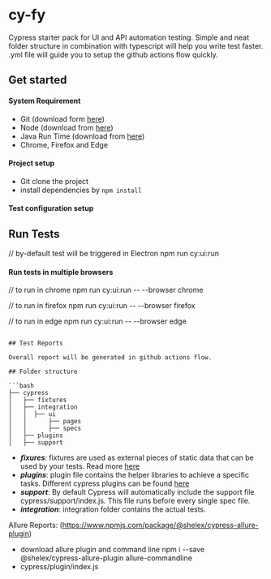 # cy-fy

Cypress starter pack for UI and API automation testing. Simple and neat folder structure in combination with typescript will help you write test faster. .yml file will guide you to setup the github actions flow quickly.

## Get started

#### System Requirement

- Git (download form [here](https://git-scm.com/downloads))
- Node (download from [here](https://nodejs.org/en/download/))
- Java Run Time (download from [here](https://www.oracle.com/in/java/technologies/javase-downloads.html))
- Chrome, Firefox and Edge

#### Project setup

- Git clone the project
- install dependencies by `npm install`

#### Test configuration setup

## Run Tests
// by-default test will be triggered in Electron
npm run cy:ui:run

#### Run tests in multiple browsers

// to run in chrome
npm run cy:ui:run -- --browser chrome

// to run in firefox
npm run cy:ui:run -- --browser firefox

// to run in edge
npm run cy:ui:run -- --browser edge
```

## Test Reports

Overall report will be generated in github actions flow.

## Folder structure

```bash
├── cypress
│   ├── fixtures
│   ├── integration
│   │  ├── ui
│   │      ├── pages
│   │      ├── specs
│   ├── plugins
│   ├── support
```

- _**fixures**_: fixtures are used as external pieces of static data that can be used by your tests. Read more [here](https://docs.cypress.io/guides/core-concepts/writing-and-organizing-tests.html#Fixture-Files)
- _**plugins**_: plugin file contains the helper libraries to achieve a specific tasks. Different cypress plugins can be found [here](https://docs.cypress.io/plugins/index.html)
- _**support**_: By default Cypress will automatically include the support file cypress/support/index.js. This file runs before every single spec file.
- _**integration**_: integration folder contains the actual tests.

Allure Reports: (https://www.npmjs.com/package/@shelex/cypress-allure-plugin)
 - download allure plugin and command line
    npm i --save @shelex/cypress-allure-plugin allure-commandline
 - cypress/plugin/index.js 
    

